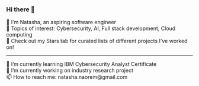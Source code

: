 ### Hi there 👋
🎀 I'm Natasha, an aspiring software engineer <br>
💜 Topics of interest: Cybersecurity, AI, Full stack development, Cloud computing <br>
🌟 Check out my Stars tab for curated lists of different projects I've worked on! <br>
<hr>
🌱 I’m currently learning IBM Cybersecurity Analyst Certificate <br>
🔭 I’m currently working on industry research project <br>
📫 How to reach me: natasha.naorem@gmail.com <br>
